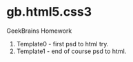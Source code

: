 # gb.html5.css3
 GeekBrains Homework
 
 1. Template0 - first psd to html try.
 2. Template1 - end of course psd to html.
